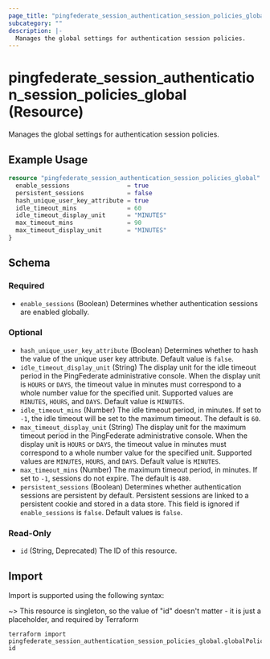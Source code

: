 ```yaml
---
page_title: "pingfederate_session_authentication_session_policies_global Resource - terraform-provider-pingfederate"
subcategory: ""
description: |-
  Manages the global settings for authentication session policies.
---
```


# pingfederate_session_authentication_session_policies_global (Resource)

Manages the global settings for authentication session policies.

## Example Usage

```terraform
resource "pingfederate_session_authentication_session_policies_global" "globalPolicy" {
  enable_sessions                = true
  persistent_sessions            = false
  hash_unique_user_key_attribute = true
  idle_timeout_mins              = 60
  idle_timeout_display_unit      = "MINUTES"
  max_timeout_mins               = 90
  max_timeout_display_unit       = "MINUTES"
}
```

<!-- schema generated by tfplugindocs -->
## Schema

### Required

- `enable_sessions` (Boolean) Determines whether authentication sessions are enabled globally.

### Optional

- `hash_unique_user_key_attribute` (Boolean) Determines whether to hash the value of the unique user key attribute. Default value is `false`.
- `idle_timeout_display_unit` (String) The display unit for the idle timeout period in the PingFederate administrative console. When the display unit is `HOURS` or `DAYS`, the timeout value in minutes must correspond to a whole number value for the specified unit. Supported values are `MINUTES`, `HOURS`, and `DAYS`. Default value is `MINUTES`.
- `idle_timeout_mins` (Number) The idle timeout period, in minutes. If set to `-1`, the idle timeout will be set to the maximum timeout. The default is `60`.
- `max_timeout_display_unit` (String) The display unit for the maximum timeout period in the PingFederate administrative console. When the display unit is `HOURS` or `DAYS`, the timeout value in minutes must correspond to a whole number value for the specified unit. Supported values are `MINUTES`, `HOURS`, and `DAYS`. Default value is `MINUTES`.
- `max_timeout_mins` (Number) The maximum timeout period, in minutes. If set to `-1`, sessions do not expire. The default is `480`.
- `persistent_sessions` (Boolean) Determines whether authentication sessions are persistent by default. Persistent sessions are linked to a persistent cookie and stored in a data store. This field is ignored if `enable_sessions` is `false`. Default values is `false`.

### Read-Only

- `id` (String, Deprecated) The ID of this resource.

## Import

Import is supported using the following syntax:

~> This resource is singleton, so the value of "id" doesn't matter - it is just a placeholder, and required by Terraform

```shell
terraform import pingfederate_session_authentication_session_policies_global.globalPolicy id
```